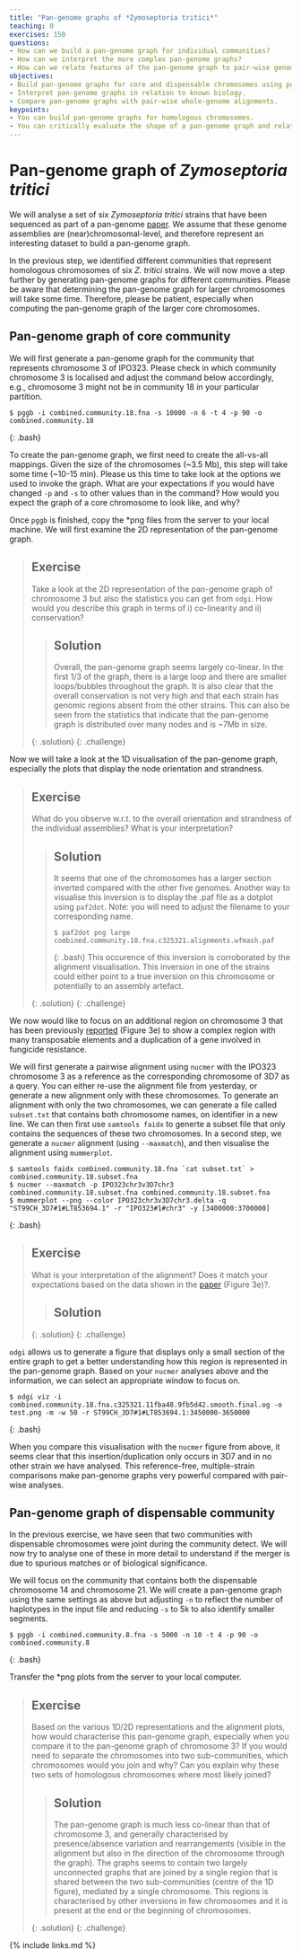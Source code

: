 ```yaml
---
title: "Pan-genome graphs of *Zymoseptoria tritici*"
teaching: 0
exercises: 150
questions:
- How can we build a pan-genome graph for individual communities?
- How can we interpret the more complex pan-genome graphs?
- How can we relate features of the pan-genome graph to pair-wise genome comparisons? 
objectives:
- Build pan-genome graphs for core and dispensable chromosomes using pggb.
- Interpret pan-genome graphs in relation to known biology.
- Compare pan-genome graphs with pair-wise whole-genome alignments.
keypoints:
- You can build pan-genome graphs for homologous chromosomes.
- You can critically evaluate the shape of a pan-genome graph and relate it to known biology.
---
```


#  Pan-genome graph of *Zymoseptoria tritici*
We will analyse a set of six *Zymoseptoria tritici* strains that have been sequenced as part of a pan-genome [paper](https://bmcbiol.biomedcentral.com/articles/10.1186/s12915-020-0744-3). We assume that these genome assemblies are (near)chromosomal-level, and therefore represent an interesting dataset to build a pan-genome graph.

In the previous step, we identified different communities that represent homologous chromosomes of six *Z. tritici* strains. We will now move a step further by generating pan-genome graphs for different communities. Please be aware that determining the pan-genome graph for larger chromosomes will take some time. Therefore, please be patient, especially when computing the pan-genome graph of the larger core chromosomes.

## Pan-genome graph of core community
We will first generate a pan-genome graph for the community that represents chromosome 3 of IPO323. Please check in which community chromosome 3 is localised and adjust the command below accordingly, e.g., chromosome 3 might not be in community 18 in your particular partition. 

~~~
$ pggb -i combined.community.18.fna -s 10000 -n 6 -t 4 -p 90 -o combined.community.18 
~~~
{: .bash}

To create the pan-genome graph, we first need to create the all-vs-all mappings. Given the size of the chromosomes (~3.5 Mb), this step will take some time (~10-15 min). Please us this time to take  look at the options we used to invoke the graph. What are your expectations if you would have changed `-p` and `-s` to other values than in the command? How would you expect the graph of a core chromosome to look like, and why?

Once `pggb` is finished, copy the *png files from the server to your local machine. We will first examine the 2D representation of the pan-genome graph. 

> ## Exercise
> 
> Take a look at the 2D representation of the pan-genome graph of chromosome 3 but also the statistics you can get from `odgi`. How would you describe this graph in terms of i) co-linearity and ii) conservation?
>
>> ## Solution
>> 
>> Overall, the pan-genome graph seems largely co-linear. In the first 1/3 of the graph, there is a large loop and there are smaller loops/bubbles throughout the graph. It is also clear that the overall conservation is not very high and that each strain has genomic regions absent from the other strains. This can also be seen from the statistics that indicate that the pan-genome graph is distributed over many nodes and is ~7Mb in size.
>>
> {: .solution}
{: .challenge}

Now we will take a look at the 1D visualisation of the pan-genome graph, especially the plots that display the node orientation and strandness.

> ## Exercise
> 
> What do you observe w.r.t. to the overall orientation and strandness of the individual assemblies? What is your interpretation?
>
>> ## Solution
>> 
>> It seems that one of the chromosomes has a larger section inverted compared with the other five genomes. Another way to visualise this inversion is to display the .paf file as a dotplot using `paf2dot`. Note: you will need to adjust the filename to your corresponding name.
>> ~~~
>> $ paf2dot png large combined.community.18.fna.c325321.alignments.wfmash.paf
>> ~~~
>> {: .bash}
>> This occurence of this inversion is corroborated by the alignment visualisation. This inversion in one of the strains could either point to a true inversion on this chromosome or potentially to an assembly artefact. 
>>
> {: .solution}
{: .challenge}

We now would like to focus on an additional region on chromosome 3 that has been previously [reported](https://bmcbiol.biomedcentral.com/articles/10.1186/s12915-020-0744-3) (Figure 3e) to show a complex region with many transposable elements and a duplication of a gene involved in fungicide resistance.

We will first generate a pairwise alignment using `nucmer` with the IPO323 chromosome 3 as a reference as the corresponding chromosome of 3D7 as a query. You can either re-use the alignment file from yesterday, or generate a new alignment only with these chromosomes. To generate an alignment with only the two chromosomes, we can generate a file called `subset.txt` that contains both chromosome names, on identifier in a new line. We can then first use `samtools faidx` to generte a subset file that only contains the sequences of these two chromosomes. In a second step, we generate a `nucmer` alignment (using `--maxmatch`), and then visualise the alignment using `mummerplot`.

~~~
$ samtools faidx combined.community.18.fna `cat subset.txt` > combined.community.18.subset.fna
$ nucmer --maxmatch -p IPO323chr3v3D7chr3 combined.community.18.subset.fna combined.community.18.subset.fna
$ mummerplot --png --color IPO323chr3v3D7chr3.delta -q "ST99CH_3D7#1#LT853694.1" -r "IPO323#1#chr3" -y [3400000:3700000]
~~~
 {: .bash}
 
> ## Exercise
> 
> What is your interpretation of the alignment? Does it match your expectations based on the data shown in the [paper](https://bmcbiol.biomedcentral.com/articles/10.1186/s12915-020-0744-3) (Figure 3e)?.
>
>> ## Solution
>> 
>> 
>>
> {: .solution}
{: .challenge}

`odgi` allows us to generate a figure that displays only a small section of the entire graph to get a better understanding how this region is represented in the pan-genome graph. Based on your `nucmer` analyses above and the information, we can select an appropriate window to focus on.

~~~
$ odgi viz -i combined.community.18.fna.c325321.11fba48.9fb5d42.smooth.final.og -o test.png -m -w 50 -r ST99CH_3D7#1#LT853694.1:3450000-3650000
~~~ 	
{: .bash}	

When you compare this visualisation with the `nucmer` figure from above, it seems clear that this insertion/duplication only occurs in 3D7 and in no other strain we have analysed. This reference-free, multiple-strain comparisons make pan-genome graphs very powerful compared with pair-wise analyses. 

## Pan-genome graph of dispensable community
In the previous exercise, we have seen that two communities with dispensable chromosomes were joint during the community detect. We will now try to analyse one of these in more detail to understand if the merger is due to spurious matches or of biological significance. 

We will focus on the community that contains both the dispensable chromosome 14 and chromosome 21. We will create a pan-genome graph using the same settings as above but adjusting `-n` to reflect the number of haplotypes in the input file and reducing `-s` to 5k to also identify smaller segments.

~~~
$ pggb -i combined.community.8.fna -s 5000 -n 10 -t 4 -p 90 -o combined.community.8 
~~~
{: .bash}

Transfer the *png plots from the server to your local computer.

> ## Exercise
> 
> Based on the various 1D/2D representations and the alignment plots, how would characterise this pan-genome graph, especially when you compare it to the pan-genome graph of chromosome 3? If you would need to separate the chromosomes into two sub-communities, which chromosomes would you join and why? Can you explain why these two sets of homologous chromosomes where most likely joined? 
>
>> ## Solution
>> 
>> The pan-genome graph is much less co-linear than that of chromosome 3, and generally characterised by presence/absence variation and rearrangements (visible in the alignment but also in the direction of the chromosome through the graph). The graphs seems to contain two largely unconnected graphs that are joined by a single region that is shared between the two sub-communities (centre of the 1D figure), mediated by a single chromosome. This regions is characterised by other inversions in few chromosomes and it is present at the end or the beginning of chromosomes.
>>
> {: .solution}
{: .challenge}

{% include links.md %}
